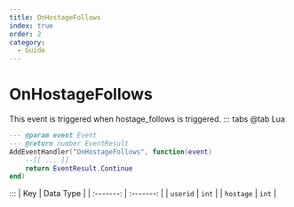 ```yaml
---
title: OnHostageFollows
index: true
order: 2
category:
  - Guide
---
```


# OnHostageFollows
This event is triggered when hostage_follows is triggered.
::: tabs
@tab Lua
```lua
--- @param event Event
--- @return number EventResult
AddEventHandler("OnHostageFollows", function(event)
    --[[ ... ]]
    return EventResult.Continue
end)
```

:::
|    Key    | Data Type |
| :-------: | :-------: |
|  `userid` |   `int`   |
| `hostage` |   `int`   |